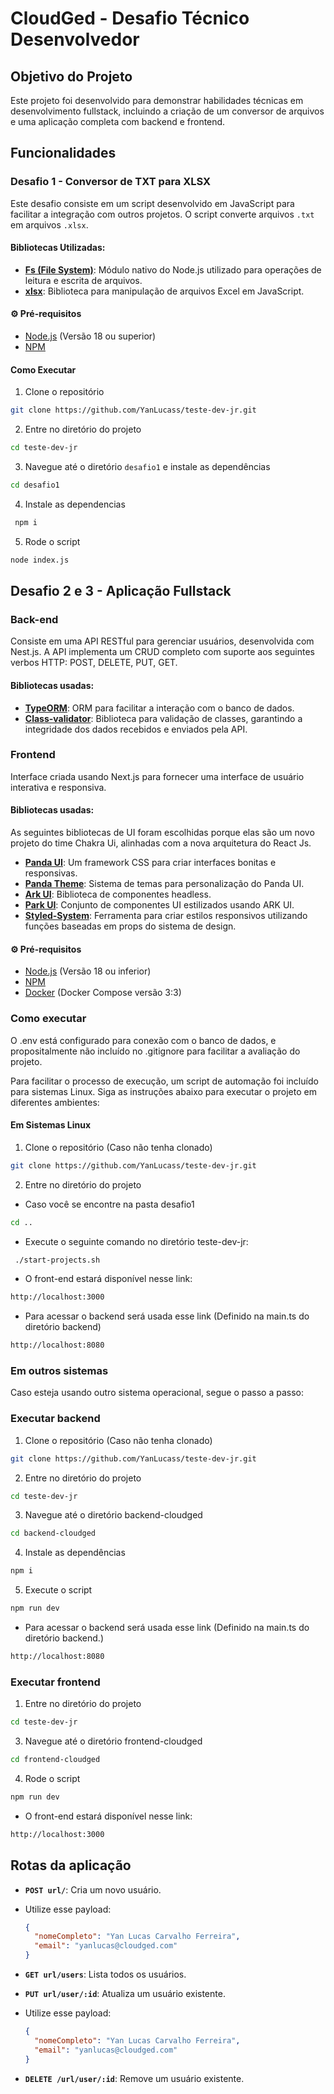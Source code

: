 # CloudGed - Desafio Técnico Desenvolvedor

## Objetivo do Projeto

Este projeto foi desenvolvido para demonstrar habilidades técnicas em desenvolvimento fullstack, incluindo a criação de um conversor de arquivos e uma aplicação completa com backend e frontend.

## Funcionalidades

### Desafio 1 - Conversor de TXT para XLSX

Este desafio consiste em um script desenvolvido em JavaScript para facilitar a integração com outros projetos. O script converte arquivos `.txt` em arquivos `.xlsx`.

#### Bibliotecas Utilizadas:

- **[Fs (File System)](https://nodejs.org/api/fs.html)**: Módulo nativo do Node.js utilizado para operações de leitura e escrita de arquivos.
- **[xlsx](https://www.npmjs.com/package/xlsx)**: Biblioteca para manipulação de arquivos Excel em JavaScript.

#### ⚙️ Pré-requisitos

- [Node.js](https://nodejs.org/en/download/) (Versão 18 ou superior)
- [NPM](https://www.npmjs.com/get-npm)

#### Como Executar

1. Clone o repositório

```bash
git clone https://github.com/YanLucass/teste-dev-jr.git
```

2. Entre no diretório do projeto

```bash
cd teste-dev-jr
```

3. Navegue até o diretório `desafio1` e instale as dependências

```bash
cd desafio1
```

4. Instale as dependencias

```bash
 npm i
```

5. Rode o script

```bash
node index.js
```

## Desafio 2 e 3 - Aplicação Fullstack

### Back-end

Consiste em uma API RESTful para gerenciar usuários, desenvolvida com Nest.js. A API implementa um CRUD completo com suporte aos seguintes verbos HTTP: POST, DELETE, PUT, GET.

#### Bibliotecas usadas:

- **[TypeORM](https://typeorm.io/)**: ORM para facilitar a interação com o banco de dados.
- **[Class-validator](https://github.com/typestack/class-validator)**: Biblioteca para validação de classes, garantindo a integridade dos dados recebidos e enviados pela API.

### Frontend

Interface criada usando Next.js para fornecer uma interface de usuário interativa e responsiva.

#### Bibliotecas usadas:

As seguintes bibliotecas de UI foram escolhidas porque elas são um novo projeto do time Chakra Ui, alinhadas com a nova arquitetura do React Js.

- **[Panda UI](https://panda-css.com/)**: Um framework CSS para criar interfaces bonitas e responsivas.
- **[Panda Theme](https://panda-css.com/docs/customization/theme)**: Sistema de temas para personalização do Panda UI.
- **[Ark UI](https://ark-ui.com/)**: Biblioteca de componentes headless.
- **[Park UI](https://park-ui.com)**: Conjunto de componentes UI estilizados usando ARK UI.
- **[Styled-System](https://styled-system.com/)**: Ferramenta para criar estilos responsivos utilizando funções baseadas em props do sistema de design.

#### ⚙️ Pré-requisitos

- [Node.js](https://nodejs.org/en/download/) (Versão 18 ou inferior)
- [NPM](https://www.npmjs.com/get-npm)
- [Docker](https://www.docker.com/) (Docker Compose versão 3:3)

### Como executar

O .env está configurado para conexão com o banco de dados, e propositalmente não incluído no .gitignore para facilitar a avaliação do projeto.

Para facilitar o processo de execução, um script de automação foi incluído para sistemas Linux. Siga as instruções abaixo para executar o projeto em diferentes ambientes:

#### Em Sistemas Linux

1. Clone o repositório (Caso não tenha clonado)

```bash
git clone https://github.com/YanLucass/teste-dev-jr.git
```

2. Entre no diretório do projeto

- Caso você se encontre na pasta desafio1

```bash
cd ..
```

- Execute o seguinte comando no diretório teste-dev-jr:

```bash
 ./start-projects.sh
```

- O front-end estará disponível nesse link:

```bash
http://localhost:3000
```

- Para acessar o backend será usada esse link (Definido na main.ts do diretório backend)

```bash
http://localhost:8080
```

### Em outros sistemas

Caso esteja usando outro sistema operacional, segue o passo a passo:

### Executar backend

1. Clone o repositório (Caso não tenha clonado)

```bash
git clone https://github.com/YanLucass/teste-dev-jr.git
```

2. Entre no diretório do projeto

```bash
cd teste-dev-jr
```

3. Navegue até o diretório backend-cloudged

```bash
cd backend-cloudged
```

4. Instale as dependências

```bash
npm i
```

5. Execute o script

```bash
npm run dev
```

- Para acessar o backend será usada esse link (Definido na main.ts do diretório backend.)

```bash
http://localhost:8080
```

### Executar frontend

1. Entre no diretório do projeto

```bash
cd teste-dev-jr
```

3. Navegue até o diretório frontend-cloudged

```bash
cd frontend-cloudged
```

4. Rode o script

```bash
npm run dev
```

- O front-end estará disponível nesse link:

```bash
http://localhost:3000
```

## Rotas da aplicação

- **`POST url/`**: Cria um novo usuário.

- Utilize esse payload: </br>

  ```json
  {
    "nomeCompleto": "Yan Lucas Carvalho Ferreira",
    "email": "yanlucas@cloudged.com"
  }
  ```

- **`GET url/users`**: Lista todos os usuários.

- **`PUT url/user/:id`**: Atualiza um usuário existente.
- Utilize esse payload: </br>
  ```json
  {
    "nomeCompleto": "Yan Lucas Carvalho Ferreira",
    "email": "yanlucas@cloudged.com"
  }
  ```
- **`DELETE /url/user/:id`**: Remove um usuário existente.
